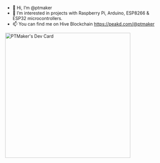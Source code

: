 - 👋 Hi, I’m @ptmaker
- 👀 I’m interested in projects with Raspberry Pi, Arduino, ESP8266 & ESP32 microcontrollers.
- 📫 You can find me on Hive Blockchain https://peakd.com/@ptmaker

<a href="https://app.daily.dev/ptmaker"><img src="https://api.daily.dev/devcards/dd8a57f610c142c4aace74b6d153759c.png?r=2h8" width="400" alt="PTMaker's Dev Card"/></a>
